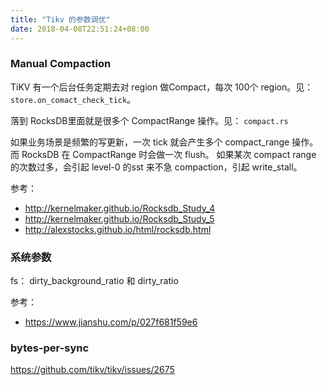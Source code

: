 ```yaml
---
title: "Tikv 的参数调优"
date: 2018-04-08T22:51:24+08:00
---
```


### Manual Compaction ###

TiKV 有一个后台任务定期去对 region 做Compact，每次 100个 region。见：`store.on_comact_check_tick`。

落到  RocksDB里面就是很多个 CompactRange 操作。见： `compact.rs`

如果业务场景是频繁的写更新，一次 tick 就会产生多个 compact_range 操作。
而 RocksDB 在 CompactRange 时会做一次 flush。
如果某次 compact range 的次数过多，会引起 level-0 的sst 来不急 compaction，引起 write_stall。

参考：

- http://kernelmaker.github.io/Rocksdb_Study_4
- http://kernelmaker.github.io/Rocksdb_Study_5
- http://alexstocks.github.io/html/rocksdb.html


### 系统参数 ###

fs： dirty_background_ratio 和 dirty_ratio

参考：

- https://www.jianshu.com/p/027f681f59e6

### bytes-per-sync ###

https://github.com/tikv/tikv/issues/2675
